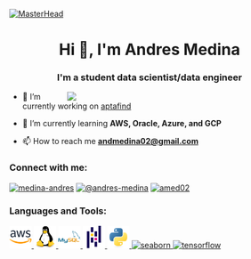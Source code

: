 [![MasterHead](https://static.vecteezy.com/system/resources/previews/012/720/075/non_2x/cloud-computing-social-media-banner-hi-tech-cloud-connection-technology-linkedin-cover-internet-business-technology-header-global-data-information-exchange-background-illustration-vector.jpg)](andresmedina.io)
<h1 align="center">Hi 👋, I'm Andres Medina</h1>
<h3 align="center">I'm a student data scientist/data engineer</h3>
<img align="right" width="400" src= “https://cdn.dribbble.com/users/1292677/screenshots/6139167/avento.gif”>

- 🔭 I’m currently working on [aptafind](https://github.com/andmedina/aptafind)

- 🌱 I’m currently learning **AWS, Oracle, Azure, and GCP**

- 📫 How to reach me **andmedina02@gmail.com**

<h3 align="left">Connect with me:</h3>
<p align="left">
<a href="https://linkedin.com/in/medina-andres" target="blank"><img align="center" src="https://raw.githubusercontent.com/rahuldkjain/github-profile-readme-generator/master/src/images/icons/Social/linked-in-alt.svg" alt="medina-andres" height="30" width="40" /></a>
<a href="https://medium.com/@andres-medina" target="blank"><img align="center" src="https://raw.githubusercontent.com/rahuldkjain/github-profile-readme-generator/master/src/images/icons/Social/medium.svg" alt="@andres-medina" height="30" width="40" /></a>
<a href="https://www.leetcode.com/amed02" target="blank"><img align="center" src="https://raw.githubusercontent.com/rahuldkjain/github-profile-readme-generator/master/src/images/icons/Social/leet-code.svg" alt="amed02" height="30" width="40" /></a>
</p>

<h3 align="left">Languages and Tools:</h3>
<p align="left"> <a href="https://aws.amazon.com" target="_blank" rel="noreferrer"> <img src="https://raw.githubusercontent.com/devicons/devicon/master/icons/amazonwebservices/amazonwebservices-original-wordmark.svg" alt="aws" width="40" height="40"/> </a> <a href="https://www.linux.org/" target="_blank" rel="noreferrer"> <img src="https://raw.githubusercontent.com/devicons/devicon/master/icons/linux/linux-original.svg" alt="linux" width="40" height="40"/> </a> <a href="https://www.mysql.com/" target="_blank" rel="noreferrer"> <img src="https://raw.githubusercontent.com/devicons/devicon/master/icons/mysql/mysql-original-wordmark.svg" alt="mysql" width="40" height="40"/> </a> <a href="https://pandas.pydata.org/" target="_blank" rel="noreferrer"> <img src="https://raw.githubusercontent.com/devicons/devicon/2ae2a900d2f041da66e950e4d48052658d850630/icons/pandas/pandas-original.svg" alt="pandas" width="40" height="40"/> </a> <a href="https://www.python.org" target="_blank" rel="noreferrer"> <img src="https://raw.githubusercontent.com/devicons/devicon/master/icons/python/python-original.svg" alt="python" width="40" height="40"/> </a> <a href="https://seaborn.pydata.org/" target="_blank" rel="noreferrer"> <img src="https://seaborn.pydata.org/_images/logo-mark-lightbg.svg" alt="seaborn" width="40" height="40"/> </a> <a href="https://www.tensorflow.org" target="_blank" rel="noreferrer"> <img src="https://www.vectorlogo.zone/logos/tensorflow/tensorflow-icon.svg" alt="tensorflow" width="40" height="40"/> </a> </p>
